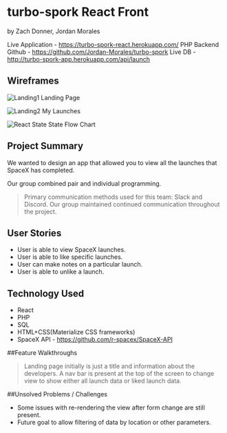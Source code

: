 # turbo-spork React Front
by Zach Donner, Jordan Morales

Live Application - https://turbo-spork-react.herokuapp.com/
PHP Backend Github - https://github.com/Jordan-Morales/turbo-spork
Live DB - http://turbo-spork-app.herokuapp.com/api/launch

## Wireframes

![Landing1](https://res.cloudinary.com/htc0pkenr/image/upload/c_scale,w_450/v1576656979/turbo-spork/vldkqtbwmexvy9enikau.png)
Landing Page

![Landing2](https://res.cloudinary.com/htc0pkenr/image/upload/c_scale,w_450/v1576656979/turbo-spork/fjy1lchc9se7ht5yddai.png)
My Launches

![React State](https://res.cloudinary.com/htc0pkenr/image/upload/c_scale,w_450/v1576656979/turbo-spork/fru33s6ap6grka7frvuq.png)
State Flow Chart

## Project Summary
We wanted to design an app that allowed you to view all the launches that SpaceX has completed.


 Our group combined pair and individual programming.


>Primary communication methods used for this team: Slack and Discord. Our group maintained continued communication throughout the project.

## User Stories
- User is able to view SpaceX launches.
- User is able to like specific launches.
- User can make notes on a particular launch.
- User is able to unlike a launch.

## Technology Used
- React
- PHP
- SQL
- HTML+CSS(Materialize CSS frameworks)
- SpaceX API - https://github.com/r-spacex/SpaceX-API

##Feature Walkthroughs

> Landing page initially is just a title and information about the developers. A nav bar is present at the top of the screen to change view to show either all launch data or liked launch data.

##Unsolved Problems / Challenges
- Some issues with re-rendering the view after form change are still present.
- Future goal to allow filtering of data by location or other parameters.
